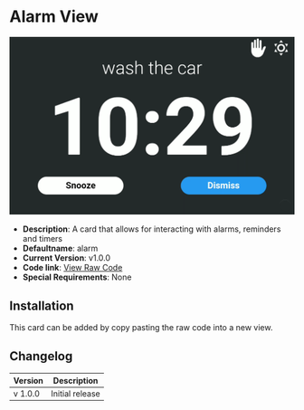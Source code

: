 # Alarm View

![](./alarmview.png)

* **Description**: A card that allows for interacting with alarms, reminders and timers
* **Defaultname**: alarm
* **Current Version**: v1.0.0
* **Code link**:  [ View Raw Code](https://raw.githubusercontent.com/dinki/View-Assist/refs/heads/main/View%20Assist%20dashboard%20and%20views/views/alarm/alarm.yaml)
* **Special Requirements**: None

## Installation 

This card can be added by copy pasting the raw code into a new view. 
## Changelog

| Version | Description |
| ------- | ----------- |
| v 1.0.0 | Initial release |

